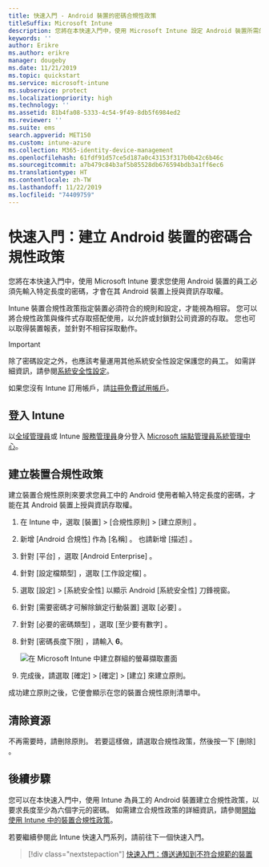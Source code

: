 ```yaml
---
title: 快速入門 - Android 裝置的密碼合規性政策
titleSuffix: Microsoft Intune
description: 您將在本快速入門中，使用 Microsoft Intune 設定 Android 裝置所需的密碼長度。
keywords: ''
author: Erikre
ms.author: erikre
manager: dougeby
ms.date: 11/21/2019
ms.topic: quickstart
ms.service: microsoft-intune
ms.subservice: protect
ms.localizationpriority: high
ms.technology: ''
ms.assetid: 81b4fa08-5333-4c54-9f49-8db5f6984ed2
ms.reviewer: ''
ms.suite: ems
search.appverid: MET150
ms.custom: intune-azure
ms.collection: M365-identity-device-management
ms.openlocfilehash: 61fdf91d57ce5d187a0c43153f317b0b42c6b46c
ms.sourcegitcommit: a7b479c84b3af5b85528db676594bdb3a1ff6ec6
ms.translationtype: HT
ms.contentlocale: zh-TW
ms.lasthandoff: 11/22/2019
ms.locfileid: "74409759"
---
```

# <a name="quickstart-create-a-password-compliance-policy-for-android-devices"></a>快速入門：建立 Android 裝置的密碼合規性政策

您將在本快速入門中，使用 Microsoft Intune 要求您使用 Android 裝置的員工必須先輸入特定長度的密碼，才會在其 Android 裝置上授與資訊存取權。

Intune 裝置合規性政策指定裝置必須符合的規則和設定，才能視為相容。 您可以將合規性政策與條件式存取搭配使用，以允許或封鎖對公司資源的存取。 您也可以取得裝置報表，並針對不相容採取動作。

> [!IMPORTANT]
> 除了密碼設定之外，也應該考量運用其他系統安全性設定保護您的員工。 如需詳細資訊，請參閱[系統安全性設定](compliance-policy-create-android-for-work.md)。

如果您沒有 Intune 訂用帳戶，請[註冊免費試用帳戶](../fundamentals/free-trial-sign-up.md)。

## <a name="sign-in-to-intune"></a>登入 Intune

以[全域管理員](../fundamentals/users-add.md#types-of-administrators)或 Intune [服務管理員](../fundamentals/users-add.md#types-of-administrators)身分登入 [Microsoft 端點管理員系統管理中心](https://go.microsoft.com/fwlink/?linkid=2109431)。

## <a name="create-a-device-compliance-policy"></a>建立裝置合規性政策

建立裝置合規性原則來要求您員工中的 Android 使用者輸入特定長度的密碼，才能在其 Android 裝置上授與資訊存取權。

1. 在 Intune 中，選取 [裝置]   > [合規性原則]   > [建立原則]  。

2. 新增 [Android 合規性]  作為 [名稱]  。 也請新增 [描述]  。

3. 針對 [平台]  ，選取 [Android Enterprise]  。

4. 針對 [設定檔類型]  ，選取 [工作設定檔]  。

5. 選取 [設定]   > [系統安全性]  以顯示 Android [系統安全性]  刀鋒視窗。

6. 針對 [需要密碼才可解除鎖定行動裝置]  選取 [必要]  。

7. 針對 [必要的密碼類型]  ，選取 [至少要有數字]  。

8. 針對 [密碼長度下限]  ，請輸入 **6**。

    ![在 Microsoft Intune 中建立群組的螢幕擷取畫面](./media/quickstart-set-password-length-android/quickstart-set-password-length-android-01.png)

9. 完成後，請選取 [確定]   > [確定]   > [建立]  來建立原則。

成功建立原則之後，它便會顯示在您的裝置合規性原則清單中。

## <a name="clean-up-resources"></a>清除資源

不再需要時，請刪除原則。 若要這樣做，請選取合規性政策，然後按一下 [刪除]  。

## <a name="next-steps"></a>後續步驟

您可以在本快速入門中，使用 Intune 為員工的 Android 裝置建立合規性政策，以要求長度至少為六個字元的密碼。 如需建立合規性政策的詳細資訊，請參閱[開始使用 Intune 中的裝置合規性政策](device-compliance-get-started.md)。

若要繼續參閱此 Intune 快速入門系列，請前往下一個快速入門。

> [!div class="nextstepaction"]
> [快速入門：傳送通知到不符合規範的裝置](../quickstart-send-notification.md)
